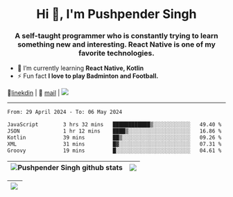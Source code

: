 <h1 align="center">Hi 👋, I'm Pushpender Singh</h1>
<h3 align="center">A self-taught programmer who is constantly trying to learn something new and interesting. React Native is one of my favorite technologies.</h3>

- 🌱 I’m currently learning **React Native, Kotlin**
- ⚡ Fun fact **I love to play Badminton and Football.**

👔[linekdin](https://www.linkedin.com/in/pushpender-singh-240061202/) | 📧 [mail](mailto:pushpendersingh694@gmail.com) | 
<a href="https://github.com/pushpender-singh-ap/pushpender-singh-ap">
    <img src="https://komarev.com/ghpvc/?username=pushpender-singh-ap&style=for-the-badge">
</a>


---

<!--START_SECTION:waka-->

```txt
From: 29 April 2024 - To: 06 May 2024

JavaScript        3 hrs 32 mins   ████████████▒░░░░░░░░░░░░   49.40 %
JSON              1 hr 12 mins    ████▒░░░░░░░░░░░░░░░░░░░░   16.86 %
Kotlin            39 mins         ██▒░░░░░░░░░░░░░░░░░░░░░░   09.26 %
XML               31 mins         █▓░░░░░░░░░░░░░░░░░░░░░░░   07.31 %
Groovy            19 mins         █░░░░░░░░░░░░░░░░░░░░░░░░   04.61 %
```

<!--END_SECTION:waka-->


| <a><img align="center" src="https://github-readme-stats-iota-ecru-15.vercel.app/api?username=pushpender-singh-ap&show_icons=true&include_all_commits=true&theme=buefy&hide_border=true" alt="Pushpender Singh github stats" /></a> | <a><img align="center" src="https://github-readme-stats-iota-ecru-15.vercel.app/api/top-langs/?username=pushpender-singh-ap&layout=compact&theme=buefy&hide_border=true" /></a> |
| ------------- | ------------- |

| <a> <img align="left" src="https://github-readme-streak-stats.herokuapp.com/?user=pushpender-singh-ap" /></br> </a> |
| ------------- |

